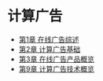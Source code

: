 # 计算广告

- [第1章 在线广告综述](chapter1.md)
- [第2章 计算广告基础](chapter2.md)
- [第3章 在线广告产品概览](chapter3.md)
- [第9章 计算广告技术概览](chapter9.md)
